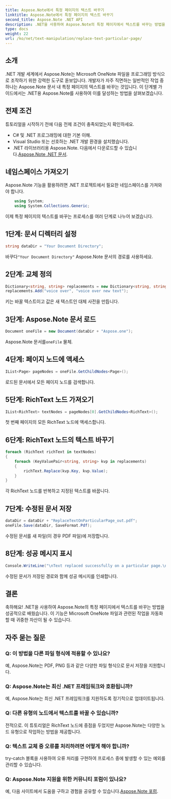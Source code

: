 ```yaml
---
title: Aspose.Note에서 특정 페이지의 텍스트 바꾸기
linktitle: Aspose.Note에서 특정 페이지의 텍스트 바꾸기
second_title: Aspose.Note .NET API
description: .NET을 사용하여 Aspose.Note의 특정 페이지에서 텍스트를 바꾸는 방법을 알아보세요. 효율적인 텍스트 조작을 위한 단계별 가이드를 따르세요.
type: docs
weight: 22
url: /ko/net/text-manipulation/replace-text-particular-page/
---
```

## 소개
.NET 개발 세계에서 Aspose.Note는 Microsoft OneNote 파일을 프로그래밍 방식으로 조작하기 위한 강력한 도구로 돋보입니다. 개발자가 자주 직면하는 일반적인 작업 중 하나는 Aspose.Note 문서 내 특정 페이지의 텍스트를 바꾸는 것입니다. 이 단계별 가이드에서는 .NET용 Aspose.Note를 사용하여 이를 달성하는 방법을 살펴보겠습니다.
## 전제 조건
튜토리얼을 시작하기 전에 다음 전제 조건이 충족되었는지 확인하세요.
- C# 및 .NET 프로그래밍에 대한 기본 이해.
- Visual Studio 또는 선호하는 .NET 개발 환경을 설치했습니다.
-  .NET 라이브러리용 Aspose.Note. 다음에서 다운로드할 수 있습니다.[Aspose.Note .NET 문서](https://reference.aspose.com/note/net/).
## 네임스페이스 가져오기
Aspose.Note 기능을 활용하려면 .NET 프로젝트에서 필요한 네임스페이스를 가져와야 합니다.
```csharp
    using System;
    using System.Collections.Generic;
```
이제 특정 페이지의 텍스트를 바꾸는 프로세스를 여러 단계로 나누어 보겠습니다.
## 1단계: 문서 디렉터리 설정
```csharp
string dataDir = "Your Document Directory";
```
 바꾸다`"Your Document Directory"` Aspose.Note 문서의 경로를 사용하세요.
## 2단계: 교체 정의
```csharp
Dictionary<string, string> replacements = new Dictionary<string, string>();
replacements.Add("voice over", "voice over new text");
```
키는 바꿀 텍스트이고 값은 새 텍스트인 대체 사전을 만듭니다.
## 3단계: Aspose.Note 문서 로드
```csharp
Document oneFile = new Document(dataDir + "Aspose.one");
```
 Aspose.Note 문서를`oneFile` 물체.
## 4단계: 페이지 노드에 액세스
```csharp
IList<Page> pageNodes = oneFile.GetChildNodes<Page>();
```
로드된 문서에서 모든 페이지 노드를 검색합니다.
## 5단계: RichText 노드 가져오기
```csharp
IList<RichText> textNodes = pageNodes[0].GetChildNodes<RichText>();
```
첫 번째 페이지의 모든 RichText 노드에 액세스합니다.
## 6단계: RichText 노드의 텍스트 바꾸기
```csharp
foreach (RichText richText in textNodes)
{
    foreach (KeyValuePair<string, string> kvp in replacements)
    {
        richText.Replace(kvp.Key, kvp.Value);
    }
}
```
각 RichText 노드를 반복하고 지정된 텍스트를 바꿉니다.
## 7단계: 수정된 문서 저장
```csharp
dataDir = dataDir + "ReplaceTextOnParticularPage_out.pdf";
oneFile.Save(dataDir, SaveFormat.Pdf);
```
수정된 문서를 새 파일(이 경우 PDF 파일)에 저장합니다.
## 8단계: 성공 메시지 표시
```csharp
Console.WriteLine("\nText replaced successfully on a particular page.\nFile saved at " + dataDir);
```
수정된 문서가 저장된 경로와 함께 성공 메시지를 인쇄합니다.
## 결론
축하해요! .NET을 사용하여 Aspose.Note의 특정 페이지에서 텍스트를 바꾸는 방법을 성공적으로 배웠습니다. 이 기능은 Microsoft OneNote 파일과 관련된 작업을 자동화할 때 귀중한 자산이 될 수 있습니다.
## 자주 묻는 질문
### Q: 이 방법을 다른 파일 형식에 적용할 수 있나요?
예, Aspose.Note는 PDF, PNG 등과 같은 다양한 파일 형식으로 문서 저장을 지원합니다.
### Q: Aspose.Note는 최신 .NET 프레임워크와 호환됩니까?
예, Aspose.Note는 최신 .NET 프레임워크를 지원하도록 정기적으로 업데이트됩니다.
### Q: 다른 유형의 노드에서 텍스트를 바꿀 수 있습니까?
전적으로. 이 튜토리얼은 RichText 노드에 중점을 두었지만 Aspose.Note는 다양한 노드 유형으로 작업하는 방법을 제공합니다.
### Q: 텍스트 교체 중 오류를 처리하려면 어떻게 해야 합니까?
try-catch 블록을 사용하여 오류 처리를 구현하여 프로세스 중에 발생할 수 있는 예외를 관리할 수 있습니다.
### Q: Aspose.Note 지원을 위한 커뮤니티 포럼이 있나요?
 예, 다음 사이트에서 도움을 구하고 경험을 공유할 수 있습니다.[Aspose.Note 포럼](https://forum.aspose.com/c/note/28).